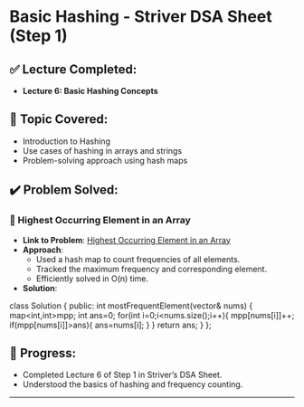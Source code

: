 # Basic Hashing - Striver DSA Sheet (Step 1)

## ✅ Lecture Completed:
- **Lecture 6: Basic Hashing Concepts**

## 🧠 Topic Covered:
- Introduction to Hashing
- Use cases of hashing in arrays and strings
- Problem-solving approach using hash maps

## ✔️ Problem Solved:
### 🔹 Highest Occurring Element in an Array

- **Link to Problem**: [Highest Occurring Element in an Array](https://takeuforward.org/plus/dsa/problems/highest-occurring-element-in-an-array)
- **Approach**:
  - Used a hash map to count frequencies of all elements.
  - Tracked the maximum frequency and corresponding element.
  - Efficiently solved in O(n) time.
- **Solution**:

class Solution {
public:
    int mostFrequentElement(vector<int>& nums) {
        map<int,int>mpp;
        int ans=0;
        for(int i=0;i<nums.size();i++){
            mpp[nums[i]]++;
            if(mpp[nums[i]]>ans){
                ans=nums[i];
            }
        }
        return ans;
    }
};


## 📌 Progress:
- Completed Lecture 6 of Step 1 in Striver’s DSA Sheet.
- Understood the basics of hashing and frequency counting.

---
